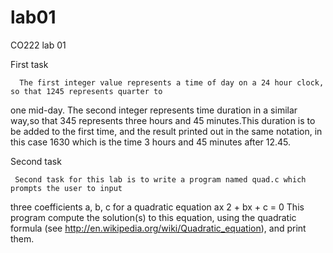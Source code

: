 # lab01
CO222 lab 01

 First task
 
      The first integer value represents a time of day on a 24 hour clock, so that 1245 represents quarter to
one mid-day.
  The second integer represents time duration in a similar way,so that 345 represents three hours and 45
minutes.This duration is to be added to the first time, and the result printed out in the same notation,
in this case 1630 which is the time 3 hours and 45 minutes after 12.45.
    
  Second task
  
     Second task for this lab is to write a program named quad.c which prompts the user to input
three coefficients a, b, c for a quadratic equation
                  ax 2 + bx + c = 0
This program compute the solution(s) to this equation, using the quadratic formula (see
http://en.wikipedia.org/wiki/Quadratic_equation), and print them.
